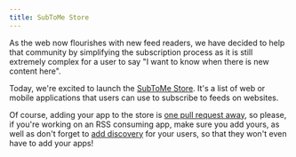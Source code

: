 ```yaml
---
title: SubToMe Store
---
```


As the web now flourishes with new feed readers, we have decided to help that community by simplifying the subscription process as it is still extremely complex for a user to say "I want to know when there is new content here".

Today, we're excited to launch the [SubToMe Store](https://www.subtome.com/store.html). It's a list of web or mobile applications that users can use to subscribe to feeds on websites.

Of course, adding your app to the store is [one pull request away](https://github.com/superfeedr/subtome), so please, if you're working on an RSS consuming app, make sure you add yours, as well as don't forget to [add discovery](https://www.subtome.com/developers.html) for your users, so that they won't even have to add your apps!
